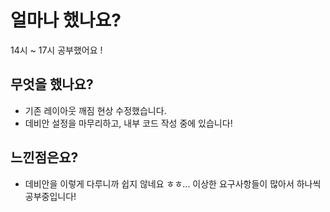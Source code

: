 # 얼마나 했나요?

 14시 ~ 17시 공부했어요 !

## 무엇을 했나요?

- 기존 레이아웃 깨짐 현상 수정했습니다.
- 데비안 설정을 마무리하고, 내부 코드 작성 중에 있습니다!

## 느낀점은요?

- 데비안을 이렇게 다루니까 쉽지 않네요 ㅎㅎ... 이상한 요구사항들이 많아서 하나씩 공부중입니다!
